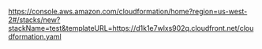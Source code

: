 https://console.aws.amazon.com/cloudformation/home?region=us-west-2#/stacks/new?stackName=test&templateURL=https://d1k1e7wlxs902q.cloudfront.net/cloudformation.yaml